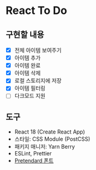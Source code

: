 # React To Do

## 구현할 내용

- [x] 전체 아이템 보여주기
- [x] 아이템 추가
- [x] 아이템 완료
- [x] 아이템 삭제
- [x] 로컬 스토리지에 저장
- [x] 아이템 필터링
- [ ] 다크모드 지원

## 도구

- React 18 (Create React App)
- 스타일: CSS Module (PostCSS)
- 패키지 매니저: Yarn Berry
- ESLint, Prettier
- [Pretendard 폰트](https://github.com/orioncactus/pretendard)
